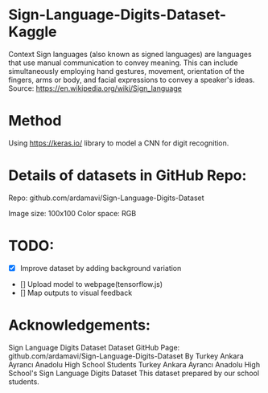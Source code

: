 # Sign-Language-Digits-Dataset-Kaggle
Context Sign languages (also known as signed languages) are languages that use manual communication to convey meaning. This can include simultaneously employing hand gestures, movement, orientation of the fingers, arms or body, and facial expressions to convey a speaker's ideas. Source: https://en.wikipedia.org/wiki/Sign_language

# Method
Using https://keras.io/ library to model a CNN for digit recognition.

# Details of datasets in GitHub Repo:
Repo: github.com/ardamavi/Sign-Language-Digits-Dataset

Image size: 100x100
Color space: RGB

# TODO:
* [x] Improve dataset by adding background variation
* [] Upload model to webpage(tensorflow.js)
* [] Map outputs to visual feedback


# Acknowledgements:
Sign Language Digits Dataset
Dataset GitHub Page: github.com/ardamavi/Sign-Language-Digits-Dataset
By Turkey Ankara Ayrancı Anadolu High School Students
Turkey Ankara Ayrancı Anadolu High School's Sign Language Digits Dataset
This dataset prepared by our school students.
